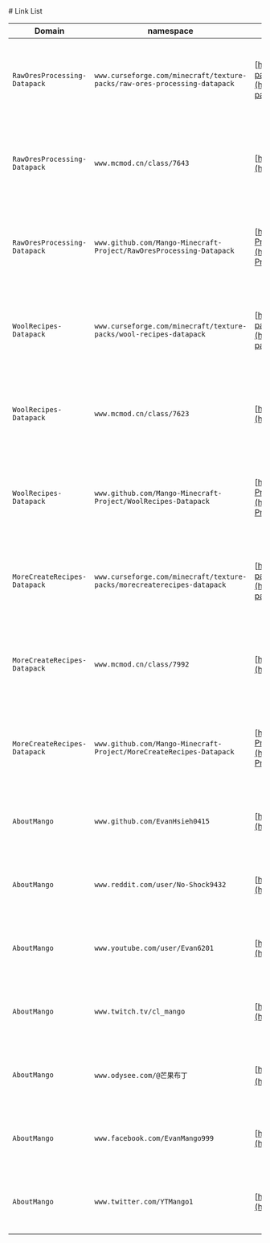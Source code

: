 <link href="http://github.com/yrgoldteeth/darkdowncss/raw/master/darkdown.css" rel="stylesheet">
# Link List

| Domain | namespace | raw_url | transfer_url |
|--------|-----------|---------|--------------|
| `RawOresProcessing-Datapack` | `www.curseforge.com/minecraft/texture-packs/raw-ores-processing-datapack` | [https://www.curseforge.com/minecraft/texture-packs/raw-ores-processing-datapack](https://www.curseforge.com/minecraft/texture-packs/raw-ores-processing-datapack) | [https://mango-services.github.io/src/re-directed/RawOresProcessing-Datapack/curseforge](https://mango-services.github.io/src/re-directed/RawOresProcessing-Datapack/curseforge) |
| `RawOresProcessing-Datapack` | `www.mcmod.cn/class/7643` | [https://www.mcmod.cn/class/7643](https://www.mcmod.cn/class/7643) | [https://mango-services.github.io/src/re-directed/RawOresProcessing-Datapack/mcmod](https://mango-services.github.io/src/re-directed/RawOresProcessing-Datapack/mcmod) |
| `RawOresProcessing-Datapack` | `www.github.com/Mango-Minecraft-Project/RawOresProcessing-Datapack` | [https://www.github.com/Mango-Minecraft-Project/RawOresProcessing-Datapack](https://www.github.com/Mango-Minecraft-Project/RawOresProcessing-Datapack) | [https://mango-services.github.io/src/re-directed/RawOresProcessing-Datapack/github](https://mango-services.github.io/src/re-directed/RawOresProcessing-Datapack/github) |
| `WoolRecipes-Datapack` | `www.curseforge.com/minecraft/texture-packs/wool-recipes-datapack` | [https://www.curseforge.com/minecraft/texture-packs/wool-recipes-datapack](https://www.curseforge.com/minecraft/texture-packs/wool-recipes-datapack) | [https://mango-services.github.io/src/re-directed/WoolRecipes-Datapack/curseforge](https://mango-services.github.io/src/re-directed/WoolRecipes-Datapack/curseforge) |
| `WoolRecipes-Datapack` | `www.mcmod.cn/class/7623` | [https://www.mcmod.cn/class/7623](https://www.mcmod.cn/class/7623) | [https://mango-services.github.io/src/re-directed/WoolRecipes-Datapack/mcmod](https://mango-services.github.io/src/re-directed/WoolRecipes-Datapack/mcmod) |
| `WoolRecipes-Datapack` | `www.github.com/Mango-Minecraft-Project/WoolRecipes-Datapack` | [https://www.github.com/Mango-Minecraft-Project/WoolRecipes-Datapack](https://www.github.com/Mango-Minecraft-Project/WoolRecipes-Datapack) | [https://mango-services.github.io/src/re-directed/WoolRecipes-Datapack/github](https://mango-services.github.io/src/re-directed/WoolRecipes-Datapack/github) |
| `MoreCreateRecipes-Datapack` | `www.curseforge.com/minecraft/texture-packs/morecreaterecipes-datapack` | [https://www.curseforge.com/minecraft/texture-packs/morecreaterecipes-datapack](https://www.curseforge.com/minecraft/texture-packs/morecreaterecipes-datapack) | [https://mango-services.github.io/src/re-directed/MoreCreateRecipes-Datapack/curseforge](https://mango-services.github.io/src/re-directed/MoreCreateRecipes-Datapack/curseforge) |
| `MoreCreateRecipes-Datapack` | `www.mcmod.cn/class/7992` | [https://www.mcmod.cn/class/7992](https://www.mcmod.cn/class/7992) | [https://mango-services.github.io/src/re-directed/MoreCreateRecipes-Datapack/mcmod](https://mango-services.github.io/src/re-directed/MoreCreateRecipes-Datapack/mcmod) |
| `MoreCreateRecipes-Datapack` | `www.github.com/Mango-Minecraft-Project/MoreCreateRecipes-Datapack` | [https://www.github.com/Mango-Minecraft-Project/MoreCreateRecipes-Datapack](https://www.github.com/Mango-Minecraft-Project/MoreCreateRecipes-Datapack) | [https://mango-services.github.io/src/re-directed/MoreCreateRecipes-Datapack/github](https://mango-services.github.io/src/re-directed/MoreCreateRecipes-Datapack/github) |
| `AboutMango` | `www.github.com/EvanHsieh0415` | [https://www.github.com/EvanHsieh0415](https://www.github.com/EvanHsieh0415) | [https://mango-services.github.io/src/re-directed/AboutMango/github](https://mango-services.github.io/src/re-directed/AboutMango/github) |
| `AboutMango` | `www.reddit.com/user/No-Shock9432` | [https://www.reddit.com/user/No-Shock9432](https://www.reddit.com/user/No-Shock9432) | [https://mango-services.github.io/src/re-directed/AboutMango/reddit](https://mango-services.github.io/src/re-directed/AboutMango/reddit) |
| `AboutMango` | `www.youtube.com/user/Evan6201` | [https://www.youtube.com/user/Evan6201](https://www.youtube.com/user/Evan6201) | [https://mango-services.github.io/src/re-directed/AboutMango/youtube](https://mango-services.github.io/src/re-directed/AboutMango/youtube) |
| `AboutMango` | `www.twitch.tv/cl_mango` | [https://www.twitch.tv/cl_mango](https://www.twitch.tv/cl_mango) | [https://mango-services.github.io/src/re-directed/AboutMango/twitch](https://mango-services.github.io/src/re-directed/AboutMango/twitch) |
| `AboutMango` | `www.odysee.com/@芒果布丁` | [https://www.odysee.com/@芒果布丁](https://www.odysee.com/@芒果布丁) | [https://mango-services.github.io/src/re-directed/AboutMango/odysee](https://mango-services.github.io/src/re-directed/AboutMango/odysee) |
| `AboutMango` | `www.facebook.com/EvanMango999` | [https://www.facebook.com/EvanMango999](https://www.facebook.com/EvanMango999) | [https://mango-services.github.io/src/re-directed/AboutMango/facebook](https://mango-services.github.io/src/re-directed/AboutMango/facebook) |
| `AboutMango` | `www.twitter.com/YTMango1` | [https://www.twitter.com/YTMango1](https://www.twitter.com/YTMango1) | [https://mango-services.github.io/src/re-directed/AboutMango/twitter](https://mango-services.github.io/src/re-directed/AboutMango/twitter) |
